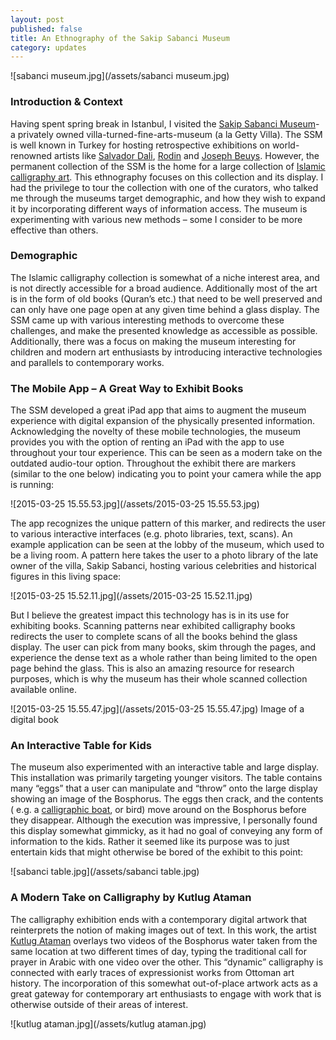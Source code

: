 ```yaml
---
layout: post
published: false
title: An Ethnography of the Sakip Sabanci Museum
category: updates
---
```


![sabanci museum.jpg](/assets/sabanci museum.jpg)


### Introduction & Context
Having spent spring break in Istanbul, I visited the [Sakip Sabanci Museum](http://www.sakipsabancimuzesi.org/en)- a privately owned villa-turned-fine-arts-museum (a la Getty Villa). The SSM is well known in Turkey for hosting retrospective exhibitions on world-renowned artists like [Salvador Dali](http://www.sakipsabancimuzesi.org/en/node/264), [Rodin](http://www.sakipsabancimuzesi.org/en/node/275) and [Joseph Beuys](http://www.sakipsabancimuzesi.org/en/node/259). However, the permanent collection of the SSM is the home for a large collection of [Islamic calligraphy art](http://www.sakipsabancimuzesi.org/en/node/243). This ethnography focuses on this collection and its display.
I had the privilege to tour the collection with one of the curators, who talked me through the museums target demographic, and how they wish to expand it by incorporating different ways of information access. The museum is experimenting with various new methods – some I consider to be more effective than others.

### Demographic
The Islamic calligraphy collection is somewhat of a niche interest area, and is not directly accessible for a broad audience. Additionally most of the art is in the form of old books (Quran’s etc.) that need to be well preserved and can only have one page open at any given time behind a glass display. 
The SSM came up with various interesting methods to overcome these challenges, and make the presented knowledge as accessible as possible. Additionally, there was a focus on making the museum interesting for children and modern art enthusiasts by introducing interactive technologies and parallels to contemporary works.

### The Mobile App – A Great Way to Exhibit Books
The SSM developed a great iPad app that aims to augment the museum experience with digital expansion of the physically presented information. Acknowledging the novelty of these mobile technologies, the museum provides you with the option of renting an iPad with the app to use throughout your tour experience. This can be seen as a modern take on the outdated audio-tour option.
Throughout the exhibit there are markers (similar to the one below) indicating you to point your camera while the app is running:

![2015-03-25 15.55.53.jpg](/assets/2015-03-25 15.55.53.jpg)

The app recognizes the unique pattern of this marker, and redirects the user to various interactive interfaces (e.g. photo libraries, text, scans). An example application can be seen at the lobby of the museum, which used to be a living room. A pattern here takes the user to a photo library of the late owner of the villa, Sakip Sabanci, hosting various celebrities and historical figures in this living space:

![2015-03-25 15.52.11.jpg](/assets/2015-03-25 15.52.11.jpg)

But I believe the greatest impact this technology has is in its use for exhibiting books. Scanning patterns near exhibited calligraphy books redirects the user to complete scans of all the books behind the glass display. The user can pick from many books, skim through the pages, and experience the dense text as a whole rather than being limited to the open page behind the glass. This is also an amazing resource for research purposes, which is why the museum has their whole scanned collection available online.

![2015-03-25 15.55.47.jpg](/assets/2015-03-25 15.55.47.jpg)
Image of a digital book

### An Interactive Table for Kids
The museum also experimented with an interactive table and large display. This installation was primarily targeting younger visitors. The table contains many “eggs” that a user can manipulate and “throw” onto the large display showing an image of the Bosphorus. The eggs then crack, and the contents ( e.g. a [calligraphic boat](http://www.uoguelph.ca/~agokcen/Calligraphy3.jpg), or bird) move around on the Bosphorus before they disappear. Although the execution was impressive, I personally found this display somewhat gimmicky, as it had no goal of conveying any form of information to the kids. Rather it seemed like its purpose was to just entertain kids that might otherwise be bored of the exhibit to this point:

![sabanci table.jpg](/assets/sabanci table.jpg)

### A Modern Take on Calligraphy by Kutlug Ataman
The calligraphy exhibition ends with a contemporary digital artwork that reinterprets the notion of making images out of text. In this work, the artist [Kutlug Ataman](http://www.kutlugataman.com/site/main) overlays two videos of the Bosphorus water taken from the same location at two different times of day, typing the traditional call for prayer in Arabic with one video over the other. This “dynamic” calligraphy is connected with early traces of expressionist works from Ottoman art history. The incorporation of this somewhat out-of-place artwork acts as a great gateway for contemporary art enthusiasts to engage with work that is otherwise outside of their areas of interest.

![kutlug ataman.jpg](/assets/kutlug ataman.jpg)

